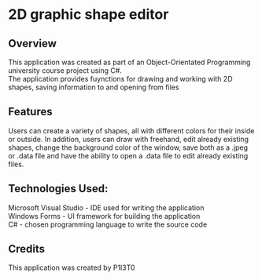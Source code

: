 # 2D graphic shape editor

## Overview
This application was created as part of an Object-Orientated Programming university course project using C#. <br>
The application provides fuynctions for drawing and working with 2D shapes, saving information to and opening from files <br>

## Features
Users can create a variety of shapes, all with different colors for their inside or outside.
In addition, users can draw with freehand, edit already existing shapes, change the background color
of the window, save both as a .jpeg or .data file and have the ability to open a .data file to edit 
already existing files.

## Technologies Used:
Microsoft Visual Studio - IDE used for writing the application <br>
Windows Forms - UI framework for building the application<br>
C# - chosen programming language to write the source code

## Credits
This application was created by P1l3T0 
